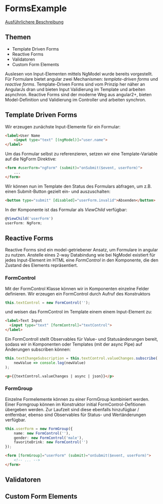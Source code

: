 # FormsExample

[Ausführlichere Beschreibung](https://github.com/angular-academy/forms-example/blob/master/FORMS.md)

## Themen

* Template Driven Forms
* Reactive Forms
* Validatoren
* Custom Form Elements

Auslesen von Input-Elementen mittels NgModel wurde bereits vorgestellt. Für Formulare bietet angular zwei Mechanismen: *template-driven forms* und *reactive forms*. Template-Driven Forms sind vom Prinzip her näher an AngularJs dran und bieten Input Validierung im Template und arbeiten asynchron. Reactive Forms sind der moderne Weg aus angular2+, bieten Model-Definition und Validierung im Controller und arbeiten synchron.


## Template Driven Forms

Wir erzeugen zunächste Input-Elemente für ein Formular:

```html
<label>User Name
    <input type="text" [(ngModel)]="user.name">
</label>
```

Um das Formular selbst zu referenzieren, setzen wir eine Template-Variable auf die NgForm Direktive:
```html
<form #userForm="ngForm" (submit)="onSubmit($event, userForm)">
    ...
</form>
```

Wir können nun im Template den Status des Formulars abfragen, um z.B. einen Submit-Button gezielt ein- und auszuschalten:

```html
<button type="submit" [disabled]="userForm.invalid">Absenden</button>
```

In der Komponente ist das Formular als *ViewChild* verfügbar:

```typescript
@ViewChild('userForm')
userForm: NgForm;
```

## Reactive Forms

Reactive Forms sind ein model-getriebener Ansatz, um Formulare in angular zu nutzen. Anstelle eines 2-way Databindung wie bei NgModel existiert für jedes Input-Element im HTML eine *FormControl* in den Komponente, die den Zustand des Elements repräsentiert.

### FormControl

Mit der FormControl Klasse können wir in Komponenten einzelne Felder definieren. Wir erzeugen ein FormControl durch Aufruf des Konstruktors

```typescript
this.textControl = new FormControl('');
```

und weisen das FormControl im Template einem einem Input-Element zu:

```html
<label>Text Input
  <input type="text" [formControl]="textControl">
</label>
```

Ein FormControll stellt Observables für Value- und Statusänderungen bereit, sodass wir in Komponenten oder Templates (mit der async Pipe) auf Änderungen subscriben können:

```typescript
this.textChangeSubscription = this.textControl.valueChanges.subscribe(
    newValue => console.log(newValue)
);
```

```html
<p>{{textControl.valueChanges | async | json}}</p>
```

### FormGroup

Einzelne Formelemente können zu einer FormGroup kombiniert werden. Einer Formgroup können im Konstruktor initial FormControl-Defitionen übergeben werden. Zur Laufzeit sind diese ebenfalls hinzufügbar / entfernbar, ebenso sind Observables für Status- und Wertänderungen verfügbar.

```typescript
this.userForm = new FormGroup({
    name: new FormControl(''),
    gender: new FormControl('male'),
    favoriteDrink: new FormControl('')
});
```

```html
<form [formGroup]="userForm" (submit)="onSubmit($event, userForm)">
    <!-- ... -->
</form>
```

## Validatoren



## Custom Form Elements
